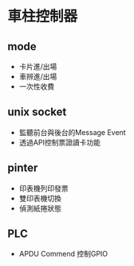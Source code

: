 # 車柱控制器

##  mode
+ 卡片進/出場
+ 車辨進/出場
+ 一次性收費


## unix socket
+ 監聽前台與後台的Message Event
+ 透過API控制票證讀卡功能


## pinter
+ 印表機列印發票
+ 雙印表機切換
+ 偵測紙捲狀態


## PLC
+ APDU Commend 控制GPIO